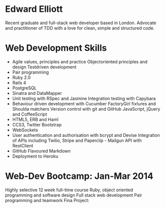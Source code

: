 Edward Elliott
==
Recent graduate and full-stack web developer based in London. Advocate and practitioner of TDD with a love for clean, simple and structured code.

Web Development Skills
==
 - Agile values, principles and practice Object​oriented principles and design Test​driven development
 - Pair programming
 - Ruby 2.0
 - Rails 4
 - PostgreSQL
 - Sinatra and DataMapper
 - Unit testing with RSpec and Jasmine Integration testing with Capybara
 - Behaviour driven development with Cucumber FactoryGirl fixtures and Shoulda matchers Version control with git and GitHub JavaScript, jQuery and CoffeeScript
 - HTML5, ERB and Haml
 - CCS3, Twitter Bootstrap
 - WebSockets
 - User authentication and authorisation with bcrypt and Devise Integration of APIs including Twilio, Stripe and Paperclip  - Mailgun API with RestClient
 - GitHub Flavoured Markdown
 - Deployment to Heroku

Web-Dev Bootcamp: Jan-Mar 2014
==
Highly selective 12 week full-time course
Ruby, object oriented programming and software design
Full stack web development
Pair programming and teamwork
Fina Project: 
